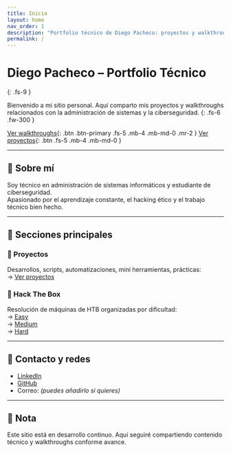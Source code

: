 ```yaml
---
title: Inicio
layout: home
nav_order: 1
description: "Portfolio técnico de Diego Pacheco: proyectos y walkthroughs de ciberseguridad."
permalink: /
---
```


# Diego Pacheco – Portfolio Técnico
{: .fs-9 }

Bienvenido a mi sitio personal. Aquí comparto mis proyectos y walkthroughs relacionados con la administración de sistemas y la ciberseguridad.
{: .fs-6 .fw-300 }

[Ver walkthroughs](walkthroughs/easy/){: .btn .btn-primary .fs-5 .mb-4 .mb-md-0 .mr-2 }
[Ver proyectos](proyectos/){: .btn .fs-5 .mb-4 .mb-md-0 }

---

## 🧠 Sobre mí

Soy técnico en administración de sistemas informáticos y estudiante de ciberseguridad.  
Apasionado por el aprendizaje constante, el hacking ético y el trabajo técnico bien hecho.

---

## 🚀 Secciones principales

### 📂 Proyectos

Desarrollos, scripts, automatizaciones, mini herramientas, prácticas:  
→ [Ver proyectos](proyectos/)

### 🧠 Hack The Box

Resolución de máquinas de HTB organizadas por dificultad:  
→ [Easy](walkthroughs/easy/)  
→ [Medium](walkthroughs/medium/)  
→ [Hard](walkthroughs/hard/)

---

## 💬 Contacto y redes

- [LinkedIn](https://www.linkedin.com/in/diego-pacheco-a51070178)
- [GitHub](https://github.com/gueco99)
- Correo: *(puedes añadirlo si quieres)*

---

## 🧭 Nota

Este sitio está en desarrollo continuo. Aquí seguiré compartiendo contenido técnico y walkthroughs conforme avance.
